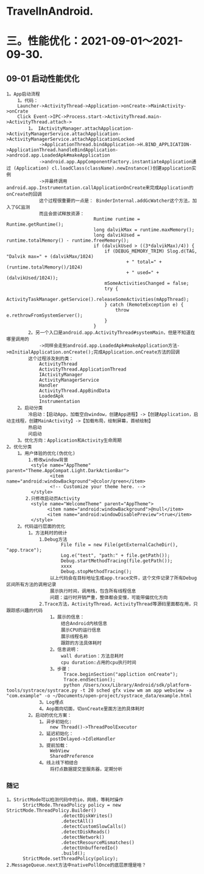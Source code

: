 # TravelInAndroid. 

# 三。性能优化：2021-09-01～2021-09-30.
## 09-01 启动性能优化
    1。App启动流程
        1。代码：
        Launcher->ActivityThread->Application->onCreate->MainActivity->onCrate
        Click Event->IPC->Process.start->ActivityThread.main->ActivityThread.attach->
            1。 IActivityManager.attachApplication->ActivityManagerService.attachApplication->ActivityManagerService.attachApplicationLocked
                ->ApplicationThread.bindApplication->H.BIND_APPLICATION->ApplicationThread.handleBindApplication->android.app.LoadedApk#makeApplication
                ->android.app.AppComponentFactory.instantiateApplication通过 (Application) cl.loadClass(className).newInstance()创建application实例
                ->并最终调用android.app.Instrumentation.callApplicationOnCreate来完成Application的onCreate的回调
                这个过程很重要的一点是： BinderInternal.addGcWatcher这个方法，加入了GC监测
                而且会尝试释放资源：
                                    Runtime runtime = Runtime.getRuntime();
                                    long dalvikMax = runtime.maxMemory();
                                    long dalvikUsed = runtime.totalMemory() - runtime.freeMemory();
                                    if (dalvikUsed > ((3*dalvikMax)/4)) {
                                        if (DEBUG_MEMORY_TRIM) Slog.d(TAG, "Dalvik max=" + (dalvikMax/1024)
                                                + " total=" + (runtime.totalMemory()/1024)
                                                + " used=" + (dalvikUsed/1024));
                                        mSomeActivitiesChanged = false;
                                        try {
                                            ActivityTaskManager.getService().releaseSomeActivities(mAppThread);
                                        } catch (RemoteException e) {
                                            throw e.rethrowFromSystemServer();
                                        }
                                    }
            2。另一个入口是android.app.ActivityThread#systemMain，但是不知道在哪里调用的
                ->同样会走到android.app.LoadedApk#makeApplication方法->mInitialApplication.onCreate();完成Application.onCreate方法的回调
            这个过程涉及到的类：
                ActivityThread
                ActivityThread.ApplicationThread
                IActivityManager
                ActivityManagerService
                Handler
                ActivityThread.AppBindData
                LoadedApk
                Instrumentation
        2。启动分类
            冷启动：【启动App，加载空白window，创建App进程】->【创建Application，启动主线程，创建MainActivity】->【加载布局，绘制屏幕，首帧绘制】
            热启动
            问启动
        3。优化方向：Application和Activity生命周期
    2。优化分类
        1。用户体验的优化(伪优化)
            1.修改window背景
             <style name="AppTheme" parent="Theme.AppCompat.Light.DarkActionBar">
                    <item name="android:windowBackground">@color/green</item>
                    <!-- Customize your theme here. -->
             </style>
           2.只修改启动页Activity
             <style name="WelcomeTheme" parent="AppTheme">
                   <item name="android:windowBackground">@null</item>
                   <item name="android:windowDisablePreview">true</item>
             </style>
        2。代码运行层面的优化
            1。方法耗时的统计
                1.Debug方法
                        File file = new File(getExternalCacheDir(), "app.trace");
                        Log.e("test", "path:" + file.getPath());
                        Debug.startMethodTracing(file.getPath());
                        xxxx
                        Debug.stopMethodTracing();
                    以上代码会在目标地址生成app.trace文件，这个文件记录了所有Debug区间所有方法的调用记录
                    展示执行时间，调用栈，包含所有线程信息
                    问题：运行时开销严重，整体都会变慢，可能带偏优化方向
                2.Trace方法，ActivityThread，ActivityThread等源码里面都在用，只跟踪感兴趣的代码
                    1。展示的信息：
                        结合Android内核信息
                        展示CPU的运行信息
                        展示线程名称
                        跟踪的方法具体耗时
                    2。信息说明：
                        wall duration：方法总耗时
                        cpu duration:占用的cpu执行时间
                    3。步骤：
                         Trace.beginSection("appliction onCreate");
                         Trace.endSection();
                         python /Users/xxx/Library/Android/sdk/platform-tools/systrace/systrace.py -t 20 sched gfx view wm am app webview -a "com.example" -o ~/Documents/open-project/systrace_data/example.html
                3。Log埋点
                4。Aop面向切面，切onCreate里面方法的具体耗时
            2。启动的优化方案：
                1。异步初始化:
                    new Thread()->ThreadPoolExecutor
                2。延迟初始化：
                    postDelayed->IdleHandler
                3。提前加载：
                    WebView
                    SharedPreference
                4。线上线下相结合
                    将打点数据提交至服务器，定期分析
### 随记
    1。StrictMode可以检测代码中的io，网络，等耗时操作
          StrictMode.ThreadPolicy policy = new StrictMode.ThreadPolicy.Builder()
                        .detectDiskWrites()
                        .detectAll()
                        .detectCustomSlowCalls()
                        .detectDiskReads()
                        .detectNetwork()
                        .detectResourceMismatches()
                        .detectUnbufferedIo()
                        .build();
          StrictMode.setThreadPolicy(policy);
    2.MessageQueue.next方法中nativePollOnce的底层原理是啥？



